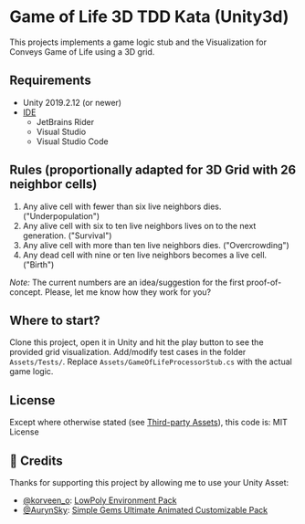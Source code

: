 # Game of Life 3D TDD Kata (Unity3d)

This projects implements a game logic stub and the Visualization for Conveys Game of Life using a 3D grid.

## Requirements

* Unity 2019.2.12 (or newer)
* [IDE](https://docs.unity3d.com/Manual/ScriptingToolsIDEs.html)
  * JetBrains Rider
  * Visual Studio
  * Visual Studio Code

## Rules (proportionally adapted for 3D Grid with 26 neighbor cells)

1. Any alive cell with fewer than six live neighbors dies. ("Underpopulation")
1. Any alive cell with six to ten live neighbors lives on to the next generation. ("Survival")
1. Any alive cell with more than ten live neighbors dies. ("Overcrowding")
1. Any dead cell with nine or ten live neighbors becomes a live cell. ("Birth")

*Note:* The current numbers are an idea/suggestion for the first proof-of-concept. Please, let me know how they work for you?

## Where to start?

Clone this project, open it in Unity and hit the play button to see the provided grid visualization. Add/modify test cases in the folder `Assets/Tests/`. Replace `Assets/GameOfLifeProcessorStub.cs` with the actual game logic.

## License

Except where otherwise stated (see [Third-party Assets](Assets/Third-party%20Assets/)), this code is:
MIT License

## :pray: Credits

Thanks for supporting this project by allowing me to use your Unity Asset:
* [@korveen_o](https://korveen.github.io/): [LowPoly Environment Pack](https://assetstore.unity.com/packages/3d/environments/landscapes/lowpoly-environment-pack-99479)
* [@AurynSky](https://twitter.com/AurynSky): [Simple Gems Ultimate Animated Customizable Pack](https://assetstore.unity.com/packages/3d/props/simple-gems-ultimate-animated-customizable-pack-73764)

